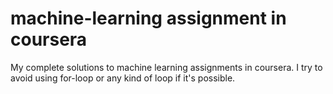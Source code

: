 # machine-learning assignment in coursera
My complete solutions to machine learning assignments in coursera. I try to avoid using for-loop or any kind of loop if it's possible.
